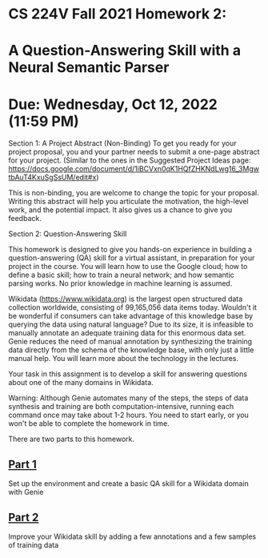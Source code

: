 # CS 224V Fall 2021 Homework 2:
# A Question-Answering Skill with a Neural Semantic Parser
# Due: Wednesday, Oct 12, 2022 (11:59 PM)

Section 1: A Project Abstract (Non-Binding)
To get you ready for your project proposal, you and your partner needs to submit a one-page abstract for your project.
(Similar to the ones in the Suggested Project Ideas page:  
https://docs.google.com/document/d/1iBCVxn0qK1HQfZHKNdLwg16_3MgwtbAuT4KxuSgSsUM/edit#x)

This is non-binding, you are welcome to change the topic for your proposal.
Writing this abstract will help you articulate the motivation, the high-level work, and the potential impact. It also gives us a chance to give you feedback. 

Section 2: Question-Answering Skill

This homework is designed to give you hands-on experience in building a question-answering (QA) skill for a virtual assistant, in preparation for your project in the course. You will learn how to use the Google cloud; how to define a basic skill; how to train a neural network; and how semantic parsing works. No prior knowledge in machine learning is assumed.  

Wikidata (https://www.wikidata.org) is the largest open structured data collection worldwide, consisting of 99,165,056 data items today. Wouldn't it be wonderful if consumers can take advantage of this knowledge base by querying the data using natural language? Due to its size, it is infeasible to manually annotate an adequate training data for this enormous data set. Genie reduces the need of manual annotation by synthesizing the training data directly from the schema of the knowledge base, with only just a little manual help. You will learn more about the technology in the lectures.

Your task in this assignment is to develop a skill for answering questions about one of the many domains in Wikidata. 

Warning: Although Genie automates many of the steps, the steps of data synthesis and training are both computation-intensive, running each command once may take about 1-2 hours. You need to start early, or you won't be able to complete the homework in time.
 
There are two parts to this homework. 

## [Part 1](./instructions/part-1.md)
Set up the environment and create a basic QA skill for a Wikidata domain with Genie

## [Part 2](./instructions/part-2.md)
Improve your Wikidata skill by adding a few annotations and a few samples of training data
